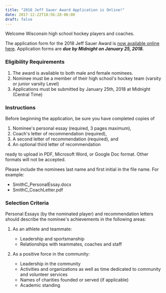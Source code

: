 ```yaml
---
title: "2018 Jeff Sauer Award Application is Online!"
date: 2017-12-22T18:56:28-06:00
draft: false
---
```


Welcome Wisconsin high school hockey players and coaches. 

The application form for the 2018 Jeff Sauer Award is [now available online here](https://goo.gl/forms/jKxYBDjiCEzOsGn63). Application forms are ***due by Midnight on January 25, 2018.*** 

### Eligibility Requirements
1.	The award is available to both male and female nominees.
2.	Nominee must be a member of their high school's hockey team (varsity or junior varsity Level)
3.  Applications must be submitted by January 25th, 2018 at Midnight (Central Time) 

### Instructions

Before beginning the application, be sure you have completed copies of 

  1.    Nominee's personal essay (required, 3 pages maximum), 
  2.    Coach's letter of recommendation (required), 
  3.    A second letter of recommendation (required), and
  4.    An optional third letter of recommendation

ready to upload in PDF, Microsoft Word, or Google Doc format. Other formats will not be accepted.

Please include the nominees last name and first initial in the file name. For example:

  - SmithC_PersonalEssay.docx
  - SmithC_CoachLetter.pdf

### Selection Criteria

Personal Essays (by the nominated player) and recommendation letters should describe the nominee's achievements in the following areas:

1. As an athlete and teammate:
     - Leadership and sportsmanship
     - Relationships with teammates, coaches and staff

2. As a positive force in the community:
     - Leadership in the community
     - Activities and organizations as well as time dedicated to community and volunteer services
     - Names of charities founded or served (if applicable)
     - Academic standing